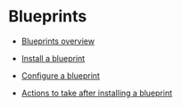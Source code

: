 

# Blueprints

* [Blueprints overview](../../administration-and-setup/blueprints/blueprints-overview.md)

  <!--
  Configure access to blueprints
  -->

* [Install a blueprint](../../administration-and-setup/blueprints/blueprints-install.md) 
* [Configure a blueprint](../../administration-and-setup/blueprints/configure-template-package.md) 
* [Actions to take after installing a blueprint](../../administration-and-setup/blueprints/best-next-actions-after-install.md)

